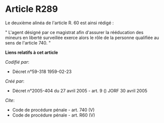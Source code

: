 # Article R289

Le deuxième alinéa de l'article R. 60 est ainsi rédigé : 

" L'agent désigné par ce magistrat afin d'assurer la rééducation des mineurs en liberté surveillée exerce alors le rôle de la
personne qualifiée au sens de l'article 740. "

**Liens relatifs à cet article**

_Codifié par_:

  - Décret n°59-318 1959-02-23

_Créé par_:

  - Décret n°2005-404 du 27 avril 2005 - art. 9 () JORF 30 avril 2005

_Cite_:

  - Code de procédure pénale - art. 740 (V)
  - Code de procédure pénale - art. R60 (V)
